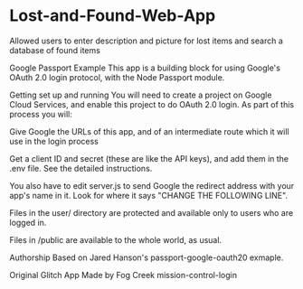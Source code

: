 # Lost-and-Found-Web-App
Allowed users to enter description and picture for lost items and search a database of found items



Google Passport Example
This app is a building block for using Google's OAuth 2.0 login protocol, with the Node Passport module.

Getting set up and running
You will need to create a project on Google Cloud Services, and enable this project to do OAuth 2.0 login. As part of this process you will:

Give Google the URLs of this app, and of an intermediate route which it will use in the login process

Get a client ID and secret (these are like the API keys), and add them in the .env file. See the detailed instructions.

You also have to edit server.js to send Google the redirect address with your app's name in it. Look for where it says "CHANGE THE FOLLOWING LINE".

Files in the user/ directory are protected and available only to users who are logged in.

Files in /public are available to the whole world, as usual.

Authorship
Based on Jared Hanson's passport-google-oauth20 exmaple.

Original Glitch App Made by Fog Creek mission-control-login

